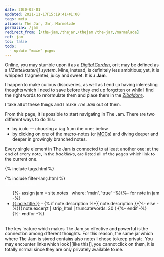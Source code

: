 ```yaml
---
date: 2020-02-01
updated: 2021-11-17T15:19:41+01:00
tags: meta
aliases: The Jar, Jar, Marmelade
permalink: /jam
redirect_from: [/the-jam,/thejar,/thejam,/the-jar,/marmelade]
ref: jam
toc: false
todo:
  - update “main” pages
---
```

Online, you may stumble upon it as a <a href='https://dev.to/jbranchaud/the-digital-garden-l10' rel='noener noreferrer' target='_blank' title='The Digital Garden on DEV.to'><cite>Digital Garden</cite></a>, or it may be defined as a *[[Zettelkasten]] system*. Mine, instead, is definitely less ambitious; yet, it is whipped, fragmented, juicy and sweet. It is **a Jam**.

I happen to make curious discoveries, as well as I end up having interesting thoughts which I need to save before they end up forgotten or while I find the right words to reformulate them and place them in the <a href='/zibenglish'  target='_blank' title='Zibaldone'><cite>Zibaldone</cite></a>.

I take all of these things and I make <cite>The Jam</cite> out of them.

From this page, it is possible to start navigating in The Jam. There are two different ways to do this:
- by topic — choosing a tag from the ones below
- by clicking on one of the macro-notes (or <abbr title='Map Of Content'>MOC</abbr>s) and diving deeper and deeper in growingly branched notes.

Every single element in The Jam is connected to at least another one: at the end of every note, in the *backlinks*, are listed all of the pages which link to the current one.

{% include tags.html %}

<div class='row'>
	<div class='half column'>
		{% include filter-lang.html %}
	</div>
	<div class='half column flex'>
		<a class='red button' style='color:white;' href='/whole-jam'  target='_blank' title='The Whole Jam'>The whole Jam</a>
	</div>
</div>

<ul>{%- assign jam = site.notes | where: 'main', 'true' -%}{%- for note in jam -%}<li lang='{{ note.lang }}'><a href='{{ note.url }}' lang='{{ note.lang }}'>{{ note.title }}</a> - {% if note.description %}{{ note.description }}{%- else -%}{{ note.excerpt | strip_html | truncatewords: 30 }}{%- endif -%}</li>{%- endfor -%}</ul>

<div class='flex row'>
	<a class='red button' style='color:white;' href='/whole-jam'  target='_blank' title='The Whole Jam'>The Whole Jam</a>
</div>

<div class='yellow box'>
	The key feature which makes The Jam so effective and powerful is the connection among different thoughts. For this reason, the same jar which where The Jam is stored contains also notes I chose to keep private. You may encounter links which look [[like this]], you cannot click on them, it is totally normal since they are only privately available to me.
</div>

